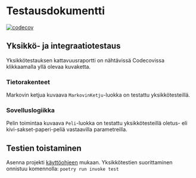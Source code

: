 # Testausdokumentti

[![codecov](https://codecov.io/gh/TheJiahao/kivi-sakset-paperi-tekoaly/branch/main/graph/badge.svg?token=RBLETVT7VW)](https://codecov.io/gh/TheJiahao/kivi-sakset-paperi-tekoaly)

## Yksikkö- ja integraatiotestaus

Yksikkötestauksen kattavuusraportti on nähtävissä Codecovissa klikkaamalla yllä olevaa kuvaketta.

### Tietorakenteet

Markovin ketjua kuvaava `MarkovinKetju`-luokka on testattu yksikkötesteillä.

### Sovelluslogiikka

Pelin toimintaa kuvaava `Peli`-luokka on testattu yksikkötesteillä oletus- eli kivi-sakset-paperi-peliä vastaavilla parametreilla.

## Testien toistaminen

Asenna projekti [käyttöohjeen](kayttoohje.md) mukaan.
Yksikkötestien suorittaminen onnistuu komennolla:
```poetry run invoke test```
